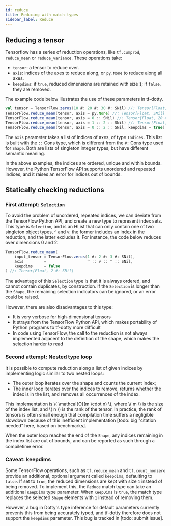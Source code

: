 ```yaml
---
id: reduce
title: Reducing with match types
sidebar_label: Reduce
---
```


## Reducing a tensor

Tensorflow has a series of reduction operations, like `tf.cumprod`, `reduce_mean` or `reduce_variance`. These operations take:

- `tensor`: a tensor to reduce over.
- `axis`: indices of the axes to reduce along, or `py.None` to reduce along all axes.
- `keepdims`: if `true`, reduced dimensions are retained with size `1`; if `false`, they are removed.

The example code below illustrates the use of these parameters in tf-dotty.

```scala
val tensor = TensorFlow.zeros(10 #: 20 #: 30 #: SNil) //: Tensor[Float, 10 #: 20 #: 30 #: SNil]
TensorFlow.reduce_mean(tensor, axis = py.None) //: Tensor[Float, SNil]
TensorFlow.reduce_mean(tensor, axis = 0 :: SNil) //: Tensor[Float, 20 #: 30 #: SNil]
TensorFlow.reduce_mean(tensor, axis = 1 :: 2 :: SNil) //: Tensor[Float, 10 #: SNil]
TensorFlow.reduce_mean(tensor, axis = 0 :: 2 :: SNil, keepdims = true) //: Tensor[Float, 1 #: 20 #: 1 #: SNil]
```

The `axis` parameter takes a list of indices of axes, of type `Indices`. This list is built with the `::` Cons type, which is different from the `#:` Cons type used for `Shape`. Both are lists of singleton integer types, but have different semantic meaning.

In the above examples, the indices are ordered, unique and within bounds. However, the Python TensorFlow API supports unordered and repeated indices, and it raises an error for indices out of bounds.

## Statically checking reductions

### First attempt: `Selection`

To avoid the problem of unordered, repeated indices, we can deviate from the TensorFlow Python API, and create a new type to represent index sets. This type is `Selection`, and is an HList that can only contain one of two singleton object types, `^` and `v`: the former includes an index in the reduction, and the latter excludes it. For instance, the code below reduces over dimensions 0 and 2:

```scala
TensorFlow.reduce_mean(
    input_tensor = TensorFlow.zeros(1 #: 2 #: 3 #: SNil),
    axis         =                  ^ :: v :: ^ :: SNil,
    keepdims     = false
) //: Tensor[Float, 2 #: SNil]
```

The advantage of this `Selection` type is that it is always ordered, and cannot contain duplicates, by construction. If the `Selection` is longer than the `Shape`, the remaining selection indicators can be ignored, or an error could be raised.

However, there are also disadvantages to this type:

- It is very verbose for high-dimensional tensors
- It strays from the TensorFlow Python API, which makes portability of Python programs to tf-dotty more difficult
- In code using TensorFlow, the call to the reduction is not always implemented adjacent to the definition of the shape, which makes the selection harder to read

### Second attempt: Nested type loop

It is possible to compute reduction along a list of given indices by implementing logic similar to two nested loops:

- The outer loop iterates over the shape and counts the current index;
- The inner loop iterates over the indices to remove, returns whether the index is in the list, and removes all occurrences of the index.

This implementation is \\( \mathcal{O}(m \cdot n) \\), where \\( m \\) is the size of the index list, and \\( n \\) is the rank of the tensor. In practice, the rank of tensors is often small enough that compilation time suffers a negligible slowdown because of this inefficient implementation [todo: big "citation needed" here, based on benchmarks].

When the outer loop reaches the end of the `Shape`, any indices remaining in the index list are out of bounds, and can be reported as such through a compiletime error.

### Caveat: keepdims

Some TensorFlow operations, such as `tf.reduce_mean` and `tf.count_nonzero` provide an additional, optional argument called `keepdims`, defaulting to `false`. If set to `true`, the reduced dimensions are kept with size `1` instead of being removed. To implement this, the `Reduce` match type can take an additional `KeepDims` type parameter. When `KeepDims` is `true`, the match type replaces the selected `Shape` elements with `1` instead of removing them.

However, a bug in Dotty's type inference for default parameters currently prevents this from being accurately typed, and tf-dotty therefore does not support the `keepdims` parameter. This bug is tracked in [todo: submit issue].
